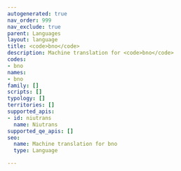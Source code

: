 ```yaml
---
autogenerated: true
nav_order: 999
nav_exclude: true
parent: Languages
layout: language
title: <code>bno</code>
description: Machine translation for <code>bno</code>
codes:
- bno
names:
- bno
family: []
scripts: []
typology: []
territories: []
supported_apis:
- id: niutrans
  name: Niutrans
supported_qe_apis: []
seo:
  name: Machine translation for bno
  type: Language

---
```


